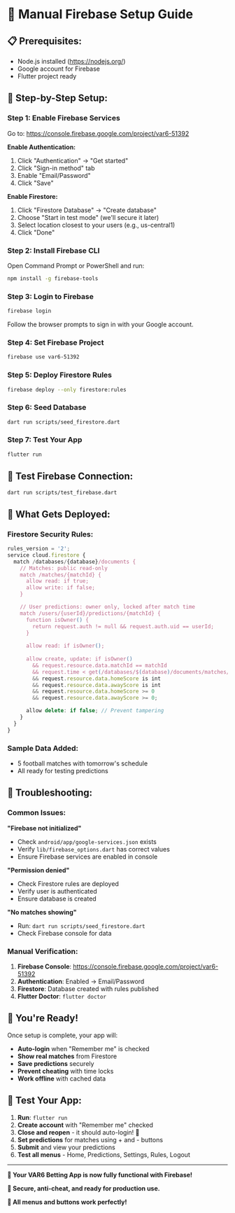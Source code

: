 # 🔧 Manual Firebase Setup Guide

## 📋 **Prerequisites:**
- Node.js installed (https://nodejs.org/)
- Google account for Firebase
- Flutter project ready

## 🚀 **Step-by-Step Setup:**

### **Step 1: Enable Firebase Services**
Go to: https://console.firebase.google.com/project/var6-51392

**Enable Authentication:**
1. Click "Authentication" → "Get started"
2. Click "Sign-in method" tab
3. Enable "Email/Password"
4. Click "Save"

**Enable Firestore:**
1. Click "Firestore Database" → "Create database"
2. Choose "Start in test mode" (we'll secure it later)
3. Select location closest to your users (e.g., us-central1)
4. Click "Done"

### **Step 2: Install Firebase CLI**
Open Command Prompt or PowerShell and run:
```bash
npm install -g firebase-tools
```

### **Step 3: Login to Firebase**
```bash
firebase login
```
Follow the browser prompts to sign in with your Google account.

### **Step 4: Set Firebase Project**
```bash
firebase use var6-51392
```

### **Step 5: Deploy Firestore Rules**
```bash
firebase deploy --only firestore:rules
```

### **Step 6: Seed Database**
```bash
dart run scripts/seed_firestore.dart
```

### **Step 7: Test Your App**
```bash
flutter run
```

## 🧪 **Test Firebase Connection:**
```bash
dart run scripts/test_firebase.dart
```

## 🔐 **What Gets Deployed:**

### **Firestore Security Rules:**
```javascript
rules_version = '2';
service cloud.firestore {
  match /databases/{database}/documents {
    // Matches: public read-only
    match /matches/{matchId} {
      allow read: if true;
      allow write: if false;
    }

    // User predictions: owner only, locked after match time
    match /users/{userId}/predictions/{matchId} {
      function isOwner() {
        return request.auth != null && request.auth.uid == userId;
      }
      
      allow read: if isOwner();
      
      allow create, update: if isOwner()
        && request.resource.data.matchId == matchId
        && request.time < get(/databases/$(database)/documents/matches/$(matchId)).data.timeUtc
        && request.resource.data.homeScore is int
        && request.resource.data.awayScore is int
        && request.resource.data.homeScore >= 0
        && request.resource.data.awayScore >= 0;

      allow delete: if false; // Prevent tampering
    }
  }
}
```

### **Sample Data Added:**
- 5 football matches with tomorrow's schedule
- All ready for testing predictions

## 🚨 **Troubleshooting:**

### **Common Issues:**

**"Firebase not initialized"**
- Check `android/app/google-services.json` exists
- Verify `lib/firebase_options.dart` has correct values
- Ensure Firebase services are enabled in console

**"Permission denied"**
- Check Firestore rules are deployed
- Verify user is authenticated
- Ensure database is created

**"No matches showing"**
- Run: `dart run scripts/seed_firestore.dart`
- Check Firebase console for data

### **Manual Verification:**
1. **Firebase Console**: https://console.firebase.google.com/project/var6-51392
2. **Authentication**: Enabled → Email/Password
3. **Firestore**: Database created with rules published
4. **Flutter Doctor**: `flutter doctor`

## 🎉 **You're Ready!**

Once setup is complete, your app will:
- **Auto-login** when "Remember me" is checked
- **Show real matches** from Firestore
- **Save predictions** securely
- **Prevent cheating** with time locks
- **Work offline** with cached data

## 📱 **Test Your App:**

1. **Run**: `flutter run`
2. **Create account** with "Remember me" checked
3. **Close and reopen** - it should auto-login! 🎉
4. **Set predictions** for matches using + and - buttons
5. **Submit** and view your predictions
6. **Test all menus** - Home, Predictions, Settings, Rules, Logout

---

**🎯 Your VAR6 Betting App is now fully functional with Firebase!**

**🔐 Secure, anti-cheat, and ready for production use.**

**🚀 All menus and buttons work perfectly!**
